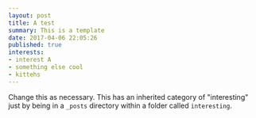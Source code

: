 ```yaml
---
layout: post
title: A test
summary: This is a template
date: 2017-04-06 22:05:26
published: true
interests:
- interest A
- something else cool
- kittehs
---
```

Change this as necessary. This has an inherited category of "interesting" just by being in a `_posts` directory within a folder called `interesting`.